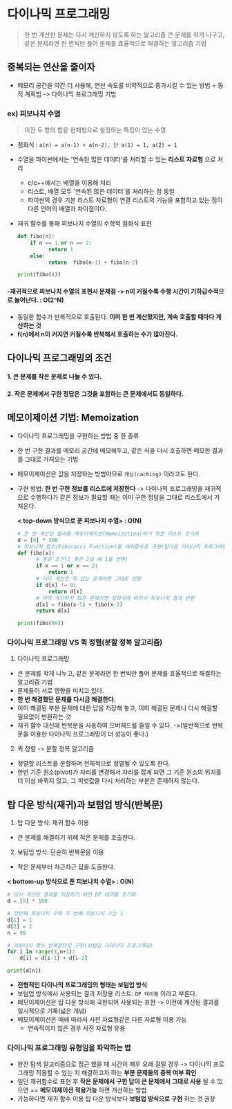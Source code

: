 # 다이나믹 프로그래밍
> 한 번 계산한 문제는 다시 계산하지 않도록 하는 알고리즘
> 큰 문제를 작게 나구고, 같은 문제라면 한 번씩만 풀어 문제를 효율적으로 해결하는 알고리즘 기법

## 중복되는 연산을 줄이자
- 메모리 공간을 약간 더 사용해, 연산 속도를 비약적으로 증가시킬 수 있는 방법 = 동적 계획법 -> 다이나믹 프로그래밍 기법

### ex) 피보나치 수열
> 이전 두 항의 합을 현재항으로 설정하는 특징이 있는 수열
- 점화식 : `a(n) = a(n-1) + a(n-2), 단 a(1) = 1, a(2) = 1`
- 수열을 파이썬에서는 '연속된 많은 데이터'를 처리할 수 있는 __리스트 자료형__ 으로 처리
    - c/c++에서는 배열을 이용해 처리
    - 리스트, 배열 모두 '연속된 많은 데이터'를 처리하는 점 동일
    - 파이썬의 경우 기본 리스트 자료형이 연결 리스트의 기능을 포함하고 있는 점이 다른 언어의 배열과 차이점이다.

- 재귀 함수를 통해 피보나치 수열의 수학적 점화식 표현
  ```python
  def fibo(n):
      if n == 1 or n == 2:
            return 1
      else:
            return  fibo(n-1) + fibo(n-2)
  
  print(fibo(4))
  ```

#### -재귀적으로 피보나치 수열의 표현시 문제점 -> n이 커질수록 수행 시간이 기하급수적으로 늘어난다. : O(2^N)
- 동일한 함수가 반복적으로 호출된다. __이미 한 번 계산했지만, 계속 호출할 때마다 계산하는 것__
- __f(n)에서 n이 커지면 커질수록 반복해서 호출하는 수가 많아진다.__

## 다이나믹 프로그래밍의 조건
#### 1. 큰 문제를 작은 문제로 나눌 수 있다.
#### 2. 작은 문제에서 구한 정답은 그것을 포함하는 큰 문제에서도 동일하다.

## 메모이제이션 기법: Memoization
- 다이나믹 프로그래밍을 구현하는 방법 중 한 종류
- 한 번 구한 결과를 메모리 공간에 메모해두고, 같은 식을 다시 호출하면 메모한 결과를 그대로 가져오는 기법
- 메모이제이션은 값을 저장하는 방법이므로 `캐싱(caching)` 이라고도 한다.
- 구현 방법: __한 번 구한 정보를 리스트에 저장한다__ -> 다이나믹 프로그래밍을 재귀적으로 수행하다가 
  같은 정보가 필요할 때는 이미 구한 정답을 그대로 리스트에서 가져온다. 
  
  __< top-down 방식으로 푼 피보나치 수열> : O(N)__
  ```python
  # 한 번 계산된 결과를 메모이제이션(Memoization)하기 위한 리스트 초기화
  d = [0] * 100
  # 피보나치 함수(Fibonacci Function)를 재귀함수로 구현(탑다운 다이나믹 프로그래밍)
  def fibo(x):
        # 종료 조건(1 혹은 2일 때 1을 반환)
        if x == 1 or x == 2:
            return 1
        # 이미 계산한 적 있는 문제라면 그대로 반환
        if d[x] != 0:
            return d[x]
        # 아직 계산하지 않은 문제라면 점화식에 따라서 피보나치 결과 반환
        d[x] = fibo(x-1) + fibo(x-2)
        return d[x]
  
  print(fibo(99))
  ``` 
 
 
### 다이나믹 프로그래밍 VS 퀵 정렬(분할 정복 알고리즘)
1. 다이나믹 프로그래밍
  - 큰 문제를 작게 나누고, 같은 문제라면 한 번씩만 풀어 문제를 효율적으로 해결하는 알고리즘 기법
  - 문제들이 서로 영향을 미치고 있다.
  - __한 번 해결했던 문제를 다시금 해결한다.__
  - 이미 해결된 부분 문제에 대한 답을 저장해 놓고, 이미 해결된 문제니 다시 해결할 필요없이 반환하는 것
  - 재귀 함수 대신에 반복문을 사용하여 오버헤드를 줄일 수 있다. ->(일반적으로 반복문을 이용한 다이나믹 프로그래밍이 더 성능이 좋다.)
2. 퀵 정렬 -> 분할 정복 알고리즘
  - 정렬할 리스트를 분할하며 전체적으로 정렬될 수 있도록 한다.
  - 한번 기준 원소(pivot)가 자리를 변경해서 자리를 잡게 되면 그 기준 원소의 위치를 더 이상 바뀌지 않고, 그 피벗값을 다시 처리하는
    부분은 존재하지 않는다.
    

## 탑 다운 방식(재귀)과 보텀업 방식(반복문)
1. 탑 다운 방식: 재귀 함수 이용
  - 큰 문제를 해결하기 위해 작은 문제를 호출한다.
2. 보텀업 방식: 단순히 반복문을 이용
  - 작은 문제부터 차근차근 답을 도출한다.

  __< bottom-up 방식으로 푼 피보나치 수열> : O(N)__
  ```python
  # 앞서 계산된 결과를 저장하기 위한 DP 테이블 초기화
  d = [0] * 100
  
  # 첫번째 피보나치 수와 두 번째 피보나치 수는 1
  d[1] = 1
  d[2] = 1
  n = 99
  
  # 피보나치 함수 반복문으로 구햔(보텀업 다이나믹 프로그래밍)
  for i in range(3,n+1):
      d[i] = d[i-1] + d[i-2]
  
  print(d[n])
  ```
- __전형적인 다이나믹 프로그래밍의 형태는 보텀업 방식__
- 보텀업 방식에서 사용되는 결과 저장용 리스트: `DP 테이블` 이라고 부른다.
- 메모이제이션은 탑 다운 방식에 국한되어 사용되는 표현 -> 이전에 계산된 결과를 일시적으로 기록(넓은 개념)
- 메모이제이션은 때에 따라서 사전 자료형같은 다른 자료형 이용 가능
  - 연속적이지 않은 경우 사전 자료형 유용
  
### 다이나믹 프로그래밍 유형임을 파악하는 법
- 완전 탐색 알고리즘으로 접근 했을 때 시간이 매우 오래 걸릴 경우 
  -> 다이나믹 프로그래밍 적용할 수 있는 지 해결하고자 하는 __부분 문제들의 중복 여부 확인__
- 일단 재귀함수로 표현 후 __작은 문제에서 구한 답이 큰 문제에서 그대로 사용__ 될 수 있으면 == __메모이제이션 적용가능__ 하면 개선하는 방법
- 가능하다면 재귀 함수 이용 탑 다운 방식보다 __보텀업 방식으로 구현__ 하는 것 권장
